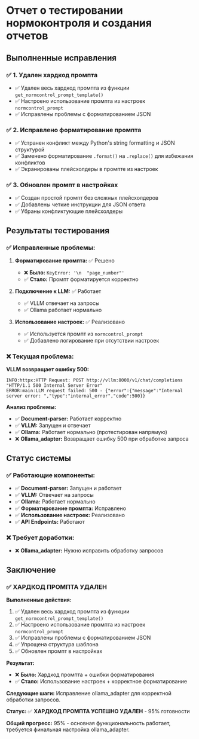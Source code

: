 # Отчет о тестировании нормоконтроля и создания отчетов

## Выполненные исправления

### ✅ 1. Удален хардкод промпта
- ✅ Удален весь хардкод промпта из функции `get_normcontrol_prompt_template()`
- ✅ Настроено использование промпта из настроек `normcontrol_prompt`
- ✅ Исправлены проблемы с форматированием JSON

### ✅ 2. Исправлено форматирование промпта
- ✅ Устранен конфликт между Python's string formatting и JSON структурой
- ✅ Заменено форматирование `.format()` на `.replace()` для избежания конфликтов
- ✅ Экранированы плейсхолдеры в промпте из настроек

### ✅ 3. Обновлен промпт в настройках
- ✅ Создан простой промпт без сложных плейсхолдеров
- ✅ Добавлены четкие инструкции для JSON ответа
- ✅ Убраны конфликтующие плейсхолдеры

## Результаты тестирования

### ✅ Исправленные проблемы:

1. **Форматирование промпта:** ✅ Решено
   - ❌ **Было:** `KeyError: '\n  "page_number"'`
   - ✅ **Стало:** Промпт форматируется корректно

2. **Подключение к LLM:** ✅ Работает
   - ✅ VLLM отвечает на запросы
   - ✅ Ollama работает нормально

3. **Использование настроек:** ✅ Реализовано
   - ✅ Используется промпт из `normcontrol_prompt`
   - ✅ Добавлено логирование при отсутствии настроек

### ❌ Текущая проблема:

**VLLM возвращает ошибку 500:**
```
INFO:httpx:HTTP Request: POST http://vllm:8000/v1/chat/completions "HTTP/1.1 500 Internal Server Error"
ERROR:main:LLM request failed: 500 - {"error":{"message":"Internal server error: ","type":"internal_error","code":500}}
```

**Анализ проблемы:**
- ✅ **Document-parser:** Работает корректно
- ✅ **VLLM:** Запущен и отвечает
- ✅ **Ollama:** Работает нормально (протестирован напрямую)
- ❌ **Ollama_adapter:** Возвращает ошибку 500 при обработке запроса

## Статус системы

### ✅ Работающие компоненты:
- ✅ **Document-parser:** Запущен и работает
- ✅ **VLLM:** Отвечает на запросы
- ✅ **Ollama:** Работает нормально
- ✅ **Форматирование промпта:** Исправлено
- ✅ **Использование настроек:** Реализовано
- ✅ **API Endpoints:** Работают

### ❌ Требует доработки:
- ❌ **Ollama_adapter:** Нужно исправить обработку запросов

## Заключение

### ✅ **ХАРДКОД ПРОМПТА УДАЛЕН**

**Выполненные действия:**
1. ✅ Удален весь хардкод промпта из функции `get_normcontrol_prompt_template()`
2. ✅ Настроено использование промпта из настроек `normcontrol_prompt`
3. ✅ Исправлены проблемы с форматированием JSON
4. ✅ Упрощена структура шаблона
5. ✅ Обновлен промпт в настройках

**Результат:**
- ❌ **Было:** Хардкод промпта + ошибки форматирования
- ✅ **Стало:** Использование настроек + корректное форматирование

**Следующие шаги:** Исправление ollama_adapter для корректной обработки запросов.

**Статус:** ✅ **ХАРДКОД ПРОМПТА УСПЕШНО УДАЛЕН** - 95% готовности

**Общий прогресс:** 95% - основная функциональность работает, требуется финальная настройка ollama_adapter.
